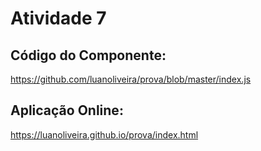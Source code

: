 # Atividade 7

## Código do Componente: 
https://github.com/luanoliveira/prova/blob/master/index.js

## Aplicação Online: 
https://luanoliveira.github.io/prova/index.html